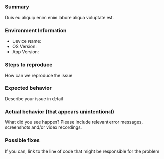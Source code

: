 <!-- 

For feature/support proposals: 
- use label `proposal`.
- Add a description, behavior and which part/flow of the app it is for.
- Wireframe / Mockup are appreciated.
- Please remove the issue/bug template below

### Proposal Description

### Behavior

### Wireframe / Mockup

If you've found a bug / something appears unintentional, please follow these steps:

REMINDER: Confirm you’re filing a new issue. Search existing tickets to ensure that the ticket doesn't exist. -->

### Summary
Duis eu aliquip enim enim labore aliqua voluptate est.
<!-- Bug report in one concise sentence -->

### Environment Information
  - Device Name:
  - OS Version:
  - App Version:
  <!-- - Environment (for internal use) -->

### Steps to reproduce
How can we reproduce the issue

### Expected behavior
Describe your issue in detail

### Actual behavior (that appears unintentional)
What did you see happen? Please include relevant error messages, screenshots and/or video recordings.

### Possible fixes
If you can, link to the line of code that might be responsible for the problem

